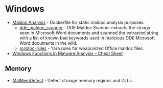 # Windows

- [Maldoc Analysis](https://github.com/litneet64/maldoc-analysis) - Dockerfile for static maldoc analysis purposes.
  - [dde_maldoc_scanner](https://github.com/ch4meleon/dde_maldoc_scanner) - DDE Maldoc Scanner extracts the strings seen in Microsoft Word documents and scanned the extracted string with a list of known bad keywords used in malicious DDE Microsoft Word documents in the wild.
  - [maldoc-rules](https://github.com/elektr0ninja/maldoc-rules) - Yara rules for weaponized Office maldoc files.
- [Windows Functions in Malware Analysis – Cheat Sheet](https://gist.github.com/404NetworkError/a81591849f5b6b5fe09f517efc189c1d)

## Memory
- [MalMemDetect](https://github.com/waldo-irc/MalMemDetect) - Detect strange memory regions and DLLs.
